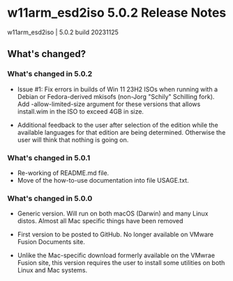 # w11arm_esd2iso 5.0.2 Release Notes

w11arm_esd2iso | 5.0.2 build 20231125

## What's changed?

### What's changed in 5.0.2

* Issue #1: Fix errors in builds of Win 11 23H2 ISOs when running with a Debian or 
Fedora-derived mkisofs (non-Jorg "Schily" Schilling fork). Add -allow-limited-size 
argument for these versions that allows install.wim in the ISO
to exceed 4GB in size.

* Additional feedback to the user after selection of the
edition while the available languages for that edition are being determined. Otherwise the
user will think that nothing is going on. 

### What's changed in 5.0.1

* Re-working of README.md file. 
* Move of the how-to-use documentation into file USAGE.txt.

### What's changed in 5.0.0

* Generic version. Will run on both macOS (Darwin) and many Linux distos. Almost all Mac specific
things have been removed
	
* First version to be posted to GitHub. No longer available on VMware Fusion Documents site.

* Unlike the Mac-specific download formerly available on the VMwrae Fusion site, this version
requires the user to install some utilities on both Linux and Mac systems. 
